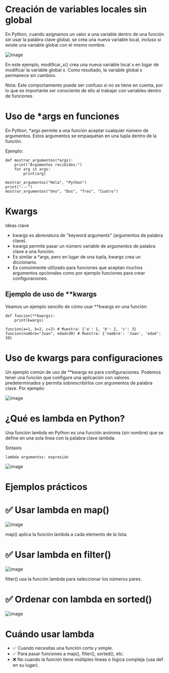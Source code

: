 

# Creación de variables locales sin global
En Python, cuando asignamos un valor a una variable dentro de una función sin usar la palabra clave global, se crea una nueva variable local, incluso si existe una variable global con el mismo nombre.

![image](https://github.com/user-attachments/assets/4eebadc8-cd79-4b51-af50-05a8c3a2716a)

En este ejemplo, modificar_x() crea una nueva variable local x en lugar de modificar la variable global x. Como resultado, la variable global x permanece sin cambios.

Nota: Este comportamiento puede ser confuso si no se tiene en cuenta, por lo que es importante ser consciente de ello al trabajar con variables dentro de funciones

# Uso de *args en funciones
En Python, *args permite a una función aceptar cualquier número de argumentos. Estos argumentos se empaquetan en una tupla dentro de la función.

Ejemplo:
``` 
def mostrar_argumentos(*args):
    print("Argumentos recibidos:")
    for arg in args:
        print(arg)

mostrar_argumentos("Hola", "Python")
print("---")
mostrar_argumentos("Uno", "Dos", "Tres", "Cuatro")
```


# Kwargs
Ideas clave
- kwargs es abreviatura de "keyword arguments" (argumentos de palabra clave).
- kwargs permite pasar un número variable de argumentos de palabra clave a una función.
- Es similar a *args, pero en lugar de una tupla, kwargs crea un diccionario.
- Es comúnmente utilizado para funciones que aceptan muchos argumentos opcionales como por ejemplo funciones para crear configuraciones.

## Ejemplo de uso de **kwargs
Veamos un ejemplo sencillo de cómo usar **kwargs en una función:

```
def funcion(**kwargs):
    print(kwargs) 

funcion(a=1, b=2, c=3) # Muestra: {'a': 1, 'b': 2, 'c': 3}
funcion(nombre="Juan", edad=30) # Muestra: {'nombre': 'Juan', 'edad': 30}

````

# Uso de kwargs para configuraciones
Un ejemplo común de uso de **kwargs es para configuraciones. Podemos tener una función que configure una aplicación con valores predeterminados y permita sobrescribirlos con argumentos de palabra clave. Por ejemplo:

![image](https://github.com/user-attachments/assets/71cb7444-fe2f-4d82-903d-9a09962f22de)

# ¿Qué es lambda en Python?
Una función lambda en Python es una función anónima (sin nombre) que se define en una sola línea con la palabra clave lambda.

Sintaxis

```
lambda argumentos: expresión

```
![image](https://github.com/user-attachments/assets/4c0ffdf4-5fce-419b-bb55-903ecb969945)

# Ejemplos prácticos
# ✅ Usar lambda en map()

![image](https://github.com/user-attachments/assets/e8bcf859-8e73-4bc7-b17c-240dfcd959e6)

map() aplica la función lambda a cada elemento de la lista.

# ✅ Usar lambda en filter()

![image](https://github.com/user-attachments/assets/c2841336-4916-4997-9aaf-96de048f48a4)

filter() usa la función lambda para seleccionar los números pares.

# ✅ Ordenar con lambda en sorted()

![image](https://github.com/user-attachments/assets/f087373b-c933-4e46-b65e-45db922fa78b)

# Cuándo usar lambda
- ✅ Cuando necesitas una función corta y simple.
- ✅ Para pasar funciones a map(), filter(), sorted(), etc.
- ❌ No cuando la función tiene múltiples líneas o lógica compleja (usa def en su lugar).


